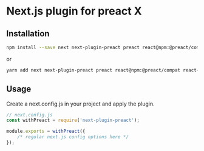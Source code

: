 # Next.js plugin for preact X

## Installation

```sh
npm install --save next next-plugin-preact preact react@npm:@preact/compat react-dom@npm:@preact/compat preact-render-to-string
```

or

```sh
yarn add next next-plugin-preact preact react@npm:@preact/compat react-dom@npm:@preact/compat preact-render-to-string
```

## Usage

Create a next.config.js in your project and apply the plugin.

```js
// next.config.js
const withPreact = require('next-plugin-preact');

module.exports = withPreact({
    /* regular next.js config options here */
});
```
